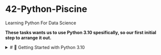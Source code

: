 # 42-Python-Piscine
Learning Python For Data Science

**These tasks wants us to use Python 3.10 spesifically, so our first initial step to arrange it out.**

<details>
<summary> # 🐍 Getting Started with Python 3.10</summary>

> A comprehensive guide to setting up Python 3.10 across different environments and platforms.

## 📑 Table of Contents

- [🚀 Quick Start Options](#-quick-start-options)
- [1. 🎯 Python Version Chooser](#1--python-version-chooser-for-the-multi-python-masters)
- [2. 🛡️ Virtual Environment Superhero](#2-️-virtual-environment-superhero-for-project-isolation)
  - [Setup Steps](#setup-steps)
  - [Platform-Specific Commands](#platform-specific-commands)
- [3. 🔄 pyenv: Version Juggler](#3--pyenv-the-python-version-juggler)
  - [Installation Steps](#installation-steps)
  - [Version Management](#version-management)
- [4. 🐼 conda: Environment Guru](#4--conda-the-environment-management-guru)
- [5. 🎯 Full Path Fury](#5--full-path-fury-for-the-python-path-pro)
- [6. 🐋 Docker: Isolation Mastermind](#6--docker-the-isolation-mastermind)

## 🚀 Quick Start Options

Choose the setup method that best matches your development style and requirements:

| Method | Best For | Complexity | Isolation |
|--------|----------|------------|-----------|
| Python Version Chooser | Quick starts | Low | None |
| Virtual Environment | Project isolation | Low | High |
| pyenv | Version management | Medium | Medium |
| conda | Data science projects | Medium | High |
| Full Path | System control | Low | None |
| Docker | Production deployment | High | Complete |

## 1. 🎯 Python Version Chooser (For the Multi-Python Masters)

Got multiple Python versions on your system? Simply point the command line at Python 3.10 directly:

```bash
python3.10 script.py
```

> 💡 **Pro Tip:** This assumes Python 3.10 is installed and accessible with the `python3.10` command.

## 2. 🛡️ Virtual Environment Superhero (For Project Isolation)

Virtual environments create isolated spaces for your project's dependencies, keeping things clean and separate from other projects.

### Setup Steps

Create your virtual environment:
```bash
python3.10 -m venv myenv
```

### Platform-Specific Commands

<details>
<summary>🖥️ macOS/Linux</summary>

```bash
source myenv/bin/activate
```
</details>

<details>
<summary>🪟 Windows</summary>

```bash
myenv\Scripts\activate
```
</details>

<details>
<summary>🔄 Deactivation (All Platforms)</summary>

```bash
deactivate
```
</details>

## 3. 🔄 pyenv: The Python Version Juggler

pyenv lets you install and switch between multiple Python versions with ease.

### Installation Steps

1. Install pyenv (follow their [installation instructions](https://github.com/pyenv/pyenv#installation))
2. Install Python 3.10:
   ```bash
   pyenv install 3.10.0
   ```

### Version Management

Set Python 3.10 as default:

```bash
# 🌍 Globally (system-wide)
pyenv global 3.10.0

# 📁 Locally (project-specific)
pyenv local 3.10.0

# ✅ Verify installation
python --version  # Should show Python 3.10.0
```

## 4. 🐼 conda: The Environment Management Guru

For Anaconda/Miniconda users, conda provides excellent environment management:

```bash
# 🏗️ Create environment
conda create -n myenv python=3.10

# ▶️ Activate environment
conda activate myenv

# ⏹️ Deactivate when finished
conda deactivate
```

## 5. 🎯 Full Path Fury (For the Python Path Pro)

For direct system path access:

```bash
# 🔍 Find Python 3.10 path
which python3.10

# 🎯 Run with full path
/path/to/python3.10 script.py
```

## 6. 🐋 Docker: The Isolation Mastermind

Create a complete isolated environment with Docker:

1. Create `Dockerfile`:
```dockerfile
FROM python:3.10-slim
WORKDIR /app
COPY . /app
RUN pip install -r requirements.txt
CMD ["python", "script.py"]
```

2. Build and run:
```bash
# 🏗️ Build container
docker build -t my-python-app .

# 🚀 Run container
docker run my-python-app
```

---

<div align="center">

### 🛠️ Need Help?

| Resource | Link |
|----------|------|
| Python Docs | [python.org](https://docs.python.org/3.10/) |
| Virtual Environments | [Python Guide](https://docs.python.org/3/tutorial/venv.html) |
| pyenv | [GitHub](https://github.com/pyenv/pyenv) |
| Docker | [Docs](https://docs.docker.com/) |

</div>

---

<div align="center">

📝 Feel free to open an issue if you need help or find a bug!

⭐ Don't forget to star this repo if you found it helpful!

</div></details>
